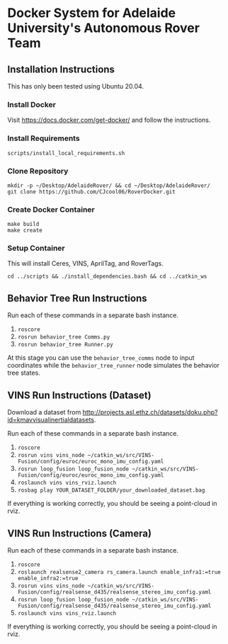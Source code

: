 # Docker System for Adelaide University's Autonomous Rover Team

## Installation Instructions
This has only been tested using Ubuntu 20.04.  

### Install Docker
Visit https://docs.docker.com/get-docker/ and follow the instructions.

### Install Requirements
```
scripts/install_local_requirements.sh
```

### Clone Repository
```
mkdir -p ~/Desktop/AdelaideRover/ && cd ~/Desktop/AdelaideRover/
git clone https://github.com/CJcool06/RoverDocker.git
```

### Create Docker Container
```
make build
make create
```

### Setup Container
This will install Ceres, VINS, AprilTag, and RoverTags.  

```
cd ../scripts && ./install_dependencies.bash && cd ../catkin_ws
```

## Behavior Tree Run Instructions
Run each of these commands in a separate bash instance.  

1. `roscore`
2. `rosrun behavior_tree Comms.py`
3. `rosrun behavior_tree Runner.py`

At this stage you can use the `behavior_tree_comms` node to input coordinates while the `behavior_tree_runner` node simulates the behavior tree states.  

## VINS Run Instructions (Dataset)
Download a dataset from http://projects.asl.ethz.ch/datasets/doku.php?id=kmavvisualinertialdatasets.  

Run each of these commands in a separate bash instance.

1. `roscore`
3. `rosrun vins vins_node ~/catkin_ws/src/VINS-Fusion/config/euroc/euroc_mono_imu_config.yaml`
4. `rosrun loop_fusion loop_fusion_node ~/catkin_ws/src/VINS-Fusion/config/euroc/euroc_mono_imu_config.yaml`
5. `roslaunch vins vins_rviz.launch`
6. `rosbag play YOUR_DATASET_FOLDER/your_downloaded_dataset.bag`

If everything is working correctly, you should be seeing a point-cloud in rviz.  

## VINS Run Instructions (Camera)
Run each of these commands in a separate bash instance.

1. `roscore`
2. `roslaunch realsense2_camera rs_camera.launch enable_infra1:=true enable_infra2:=true`
3. `rosrun vins vins_node ~/catkin_ws/src/VINS-Fusion/config/realsense_d435/realsense_stereo_imu_config.yaml`
4. `rosrun loop_fusion loop_fusion_node ~/catkin_ws/src/VINS-Fusion/config/realsense_d435/realsense_stereo_imu_config.yaml`
5. `roslaunch vins vins_rviz.launch`

If everything is working correctly, you should be seeing a point-cloud in rviz.  
